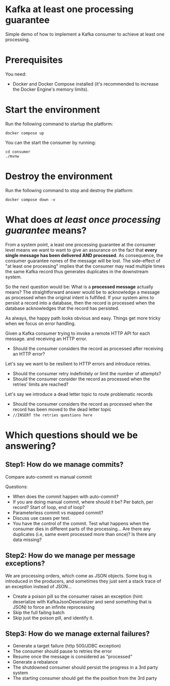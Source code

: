 # Kafka at least one processing guarantee
Simple demo of how to implement a Kafka consumer to achieve at least one processing.

# Prerequisites
You need:
* Docker and Docker Compose installed (it's recommended to increase the Docker Engine's memory limits).

# Start the environment

Run the following command to startup the platform:
```shell
docker compose up
```

You can the start the consumer by running:
```shell
cd consumer
./mvnw
```

# Destroy the environment

Run the following command to stop and destroy the platform:
```shell
docker compose down -v
```

# What does *at least once processing guarantee* means?

From a system point, a least one processing guarantee at the consumer level means we want to want to give an assurance on the fact
that **every single message has been delivered AND processed**.
As consequence, the consumer guarantee nones of the message will be lost.
The side-effect of "at least one processing" implies that the consumer may read multiple times the same Kafka record thus generates duplicates in the downstream system.

So the next question would be: What is a **processed message** actually means?
The straightforward answer would be to acknowledge a message as processed when the original intent is fulfilled.
If your system aims to persist a record into a database, then the record is processed when the database acknowledges that the record has persisted.

As always, the happy path looks obvious and easy.
Things get more tricky when we focus on error handling.

Given a Kafka consumer trying to invoke a remote HTTP API for each message. and receiving an HTTP error.
* Should the consumer considers the record as processed after receiving an HTTP error?

Let's say we want to be resilient to HTTP errors and introduce retries.
* Should the consumer retry indefinitely or limit the number of attempts?
* Should the consumer consider the record as processed when the retries' limits are reached?

Let's say we introduce a dead letter topic to route problematic records
* Should the consumer considers the record as processed when the record has been moved to the dead letter topic
* `//INSERT the retries questions here`

# Which questions should we be answering? 
## Step1: How do we manage commits?
Compare auto-commit vs manual commit

Questions: 
- When does the commit happen with auto-commit?
- If you are doing manual commit, where should it be? Per batch, per record? Start of loop, end of loop?
- Parameterless commit vs mapped commit?
- Discuss use cases per test. 
- You have the control of the commit. Test what happens when the consumer dies in different parts of the processing... Are there any duplicates (i.e, same event processed more than once)? Is there any data missing? 


## Step2: How do we manage per message exceptions?
We are processing orders, which come as JSON objects. Some bug is introduced in the producers, and sometimes they just sent a stack trace of an exception instead of JSON... 
- Create a poison pill so the consumer raises an exception (hint: deserialize with KafkaJsonDeserializer and send something that is JSON) to force an infinite reprocessing
- Skip the full failing batch
- Skip just the poison pill, and identify it. 


## Step3: How do we manage external failures?
- Generate a target failure (http 500/JDBC exception)
- The consumer should pause to retries the error
- Resume once the message is considered as “processed”
- Generate a rebalance
- The shutdowned consumer should persist the progress in a 3rd party system
- The starting consumer should get the the position from the 3rd party

